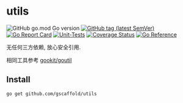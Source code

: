 # utils
![GitHub go.mod Go version](https://img.shields.io/github/go-mod/go-version/gscaffold/utils?style=flat-square)
[![GitHub tag (latest SemVer)](https://img.shields.io/github/tag/gscaffold/utils)](https://github.com/gscaffold/utils)
[![Go Report Card](https://goreportcard.com/badge/github.com/gscaffold/utils)](https://goreportcard.com/report/github.com/gscaffold/utils)
[![Unit-Tests](https://github.com/gscaffold/utils/workflows/Go/badge.svg)](https://github.com/gscaffold/utils/actions)
[![Coverage Status](https://coveralls.io/repos/github/gscaffold/utils/badge.svg?branch=main)](https://coveralls.io/github/gscaffold/utils?branch=main)
[![Go Reference](https://pkg.go.dev/badge/github.com/gscaffold/utils.svg)](https://pkg.go.dev/github.com/gscaffold/utils)

无任何三方依赖, 放心安全引用.

相同工具参考 [gookit/goutil](https://github.com/gookit/goutil)

## Install
```shell
go get github.com/gscaffold/utils
```
